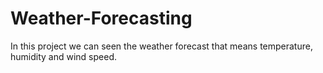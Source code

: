# Weather-Forecasting
In this project we can seen the weather forecast that means temperature, humidity and wind speed.

